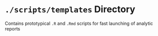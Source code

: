 `./scripts/templates` Directory
=========

Contains prototypical `.R` and `.Rmd` scripts for fast launching of analytic reports
